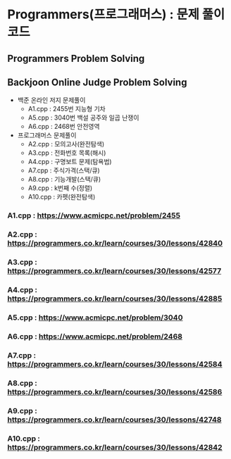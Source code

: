 # Programmers(프로그래머스) : 문제 풀이 코드 
## Programmers Problem Solving
## Backjoon Online Judge Problem Solving
* 백준 온라인 저지 문제풀이
  * A1.cpp : 2455번 지능형 기차
  * A5.cpp : 3040번 백설 공주와 일곱 난쟁이
  * A6.cpp : 2468번 안전영역
* 프로그래머스 문제풀이
  * A2.cpp : 모의고사(완전탐색)
  * A3.cpp : 전화번호 목록(해시)
  * A4.cpp : 구명보트 문제(탐욕법)
  * A7.cpp : 주식가격(스택/큐)
  * A8.cpp : 기능개발(스택/큐)
  * A9.cpp : k번째 수(정렬)
  * A10.cpp : 카펫(완전탐색)
### A1.cpp : https://www.acmicpc.net/problem/2455
### A2.cpp : https://programmers.co.kr/learn/courses/30/lessons/42840
### A3.cpp : https://programmers.co.kr/learn/courses/30/lessons/42577
### A4.cpp : https://programmers.co.kr/learn/courses/30/lessons/42885
### A5.cpp : https://www.acmicpc.net/problem/3040
### A6.cpp : https://www.acmicpc.net/problem/2468
### A7.cpp : https://programmers.co.kr/learn/courses/30/lessons/42584
### A8.cpp : https://programmers.co.kr/learn/courses/30/lessons/42586
### A9.cpp : https://programmers.co.kr/learn/courses/30/lessons/42748
### A10.cpp : https://programmers.co.kr/learn/courses/30/lessons/42842



